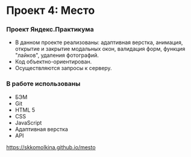 # Проект 4: Место

### Проект Яндекс.Практикума

* В данном проекте реализованы: адаптивная верстка, анимация, открытие и закрытие модальных окон, валидация форм, функция "лайков", удаления фотографий. 
* Код объектно-ориентирован. 
* Осуществляются запросы к серверу. 

### В работе использованы 

* БЭМ
* Git
* HTML 5
* CSS
* JavaScript
* Адаптивная верстка
* API


https://skkomolkina.github.io/mesto

